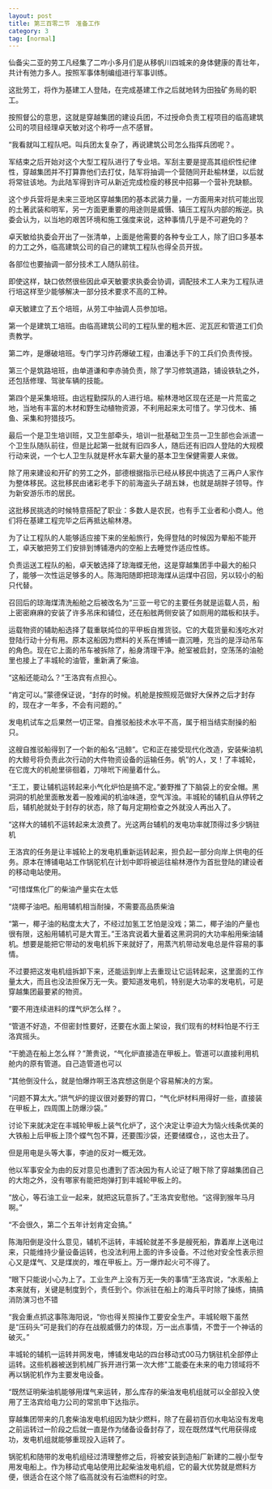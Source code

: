 ```yaml
---
layout: post
title: 第三百零二节　准备工作
category: 3
tag: [normal]
---
```


仙备尖二亚的劳工凡经集了二咋小多月们是从移帆川四城来的身体健康的青壮年，共计有弛力多人。按照军事体制编组进行军事训练。

这批劳工，将作为基建工人登陆，在完成基建工作之后就地转为田独矿务局的职工。

按照督公的意思，这就是穿越集团的建设兵团，不过授命负责工程项目的临高建筑公司的项目经理卓天敏对这个称呼一点不感冒。

“我看就叫工程队吧。叫兵团太复杂了，再说建筑公司怎么指挥兵团呢？。

军结束之后开始对这个大型工程队进行了专业培。军刮主要是提高其组织性纪律性，穿越集团并不打算靠他们去打仗，陆军将抽调一个营随同开赴榆林堡，以后就将常驻该地。为此陆军得到许可从新近完成检瘦的移民中招募一个营补充缺额。

这个步兵营将是未来三亚地区穿越集团的基本武装力量，一方面用来对抗可能出现的土著武装和明军，另一方面更重要的用途则是威慑、镇压工程队内部的叛逆。执委会认为，以当地的艰苦环境和施工强度来说，这种事情几乎是不可避免的？

卓天敏给执委会开出了一张清单，上面是他需要的各种专业工人，除了旧口多基本的力工之外，临高建筑公司的自己的建筑工程队也得全员开拔。

各部位也要抽调一部分技术工人随队前往。

即使这样，缺口依然很些因此卓天敏要求执委会协调，调配技术工人来为工程队进行培这样至少能够解决一部分技术要求不高的工种。

卓天敏建立了五个培班，从劳工中抽调人员参加培。

第一个是建筑工培班。由临高建筑公司的工程队里的粗木匠、泥瓦匠和管道工们负责教学。

第二咋，是爆破培班。专门学习炸药爆破工程，由潘达手下的工兵们负责传授。

第三个是筑路培班，由单道谦和李赤骑负责，除了学习修筑道路，铺设铁轨之外，还包括修理、驾驶车辆的技能。

第四个是采集培班。由远程勤探队的人进行培。榆林港地区现在还是一片荒蛮之地，当地有丰富的木材和野生动植物资源，不利用起来太可惜了。学习伐木、捕鱼、采集和狩猎技巧。

最后一个是卫生培训班，又卫生部牵头，培训一批基础卫生员一卫生部也会派遣一个卫生队随队前往，但是比起第一批就有旧四多人，随后还有旧四人登陆的大规模行动来说，一个七人卫生队就是杯水车薪大量的基本卫生保健需要人来做。

除了用来建设和开矿的劳工之外，部德根据指示已经从移民中挑选了三再户人家作为整体移民。这批移民由诸彩老手下的前海盗头子胡五妹，也就是胡胖子领导。作为新安游乐市的居民。

这批移民挑选的时候特意搭配了职业：多数人是农民，也有手工业者和小商人。他们将在基建工程完毕之后再抵达榆林港。

为了让工程队的人能够适应接下来的坐船旅行，免得登陆的时候因为晕船不能开工，卓天敏把劳工们安排到博铺港内的空船上去睡觉作适应性练。

负责运送工程队的船，卓天敏选择了琼海蝶无他，这是穿越集团手中最大的船只了，能够一次性运足够多的人。陈海阳随即把琼海煤从运煤中召回，另以较小的船只代替。

召回后的琼海煤清洗船舱之后被改名为“三亚一号它的主要任务就是运载人员，船上密密麻麻的安装了许多吊床和铺位，还在船舷两侧安装了如厕用的踏板和扶手。

运载物资的辅助船选择了载重联炖位的平甲板自推货驳。它的大载货量和浅吃水对登陆行动十分有用。原本这船因为燃料的关系在博铺一直沉睡，充当的是浮动吊车的角色。现在它上面的吊车被拆除了，船身清理干净。舱室被启封，空荡荡的油舱里也接上了丰城轮的油管，重新满了柴油。

“这船还能动么？”王洛宾有点担心。

“肯定可以。”蒙德保证说，“封存的时候。机舱是按照规范做好大保养之后才封存的，现在才一年多，不会有问题的。”

发电机试车之后果然一切正常。自推驳船技术水平不高，属于相当结实耐操的船只。

这艘自推驳船得到了一个新的船名“迅鲸”。它和正在接受现代化改造，安装柴油机的大鲸号将负责此次行动的大件物资设备的运输任务。帆”的人，叉！了丰城轮，在它庞大的机舱里徘徊着，刀啡玳下闹量着什么。

“王工，要让辅机运转起来小气化炉怕是搞不定。”姜野推了下脑袋上的安全帽。黑洞洞的机舱里面散发着一股难闻的机油味道，空气浑浊。丰城轮的辅机自从停转之后，辅机舱就处于封存的状态，除了每月定期检查之外就没人再出入了。

“这样大的辅机不运转起来太浪费了。光这两台辅机的发电功率就顶得过多少锅驻机

王洛宾的任务是让丰城轮上的发电机重新运转起来，担负起一部分向岸上供电的任务。原本在博铺电站工作锅驼机在计划中即将被运往榆林港作为首批登陆的建设者的移动电站使用。

“可惜煤焦化厂的柴油产量实在太低

“烧椰子油吧。船用辅机相当耐操，不需要高品质柴油

“第一，椰子油的粘度太大了，不经过加氢工艺怕是没戏；第二，椰子油的产量也很有限，这船用辅机可是大胃王。”王洛宾说着大量着这黑洞洞的大功率船用柴油辅机。想要是能把它带动的发电机拆下来就好了，用蒸汽机带动发电总是件容易的事情。

不过要把这发电机组拆卸下来，还能运到岸上去重现让它运转起来，这里面的工作量太大，而且也没法担保万无一失。要知道发电机，特别是大功率的发电机，可是穿越集团最要紧的物资。

“要不用连续进料的煤气炉怎么样？。

“管道不好造，不但密封性要好，还要在水面上架设，我们现有的材料怕是不行王洛宾摇头。

“干脆造在船上怎么样？”萧贵说，“气化炉直接造在甲板上。管道可以直接利用机舱内的原有管道。自己造管道也可以

“其他倒没什么，就是怕爆炸啊王洛宾想这倒是个容易解决的方案。

“问题不算太大。”烘气炉的提议很对姜野的胃口，“气化炉材料用得好一些，直接装在甲板上，四周围上防爆沙袋。”

讨论下来就决定在丰城轮甲板上装气化炉了，这个决定让李迫大为恼火线条优美的大铁船上后甲板上顶个蝶气包不算，还要围沙袋，还要储蝶仓，，这也太丑了。

但是用电是头等大事，李迪的反对一概无效。

他以军事安全为由的反对意见也遭到了否决因为有人论证了眼下除了穿越集团自己的大炮之外，没有哪家有能把炮弹打到丰城轮甲板上的。

“放心，等石油工业一起来，就把这玩意拆了。”王洛宾安慰他。“这得到猴年马月啊。”

“不会很久，第二个五年计划肯定会搞。”

陈海阳倒是没什么意见，辅机不运转，丰城轮就差不多是艘死船，靠着岸上送电过来，只能维持少量设备运转，也没法利用上面的许多设备。不过他对安全性表示担心又是煤气、又是煤炭的，堆在甲板上。万一爆炸起火可不得了。

“眼下只能说小心为上了。工业生产上没有万无一失的事情”王洛宾说，“水汞船上本来就有，关键是制度到个，责任到个。你派驻在船上的海兵平时除了操练，搞搞消防演习也不错

“我会重点抓这事陈海阳说，“你也得关照操作工要安全生产。丰城轮眼下虽然是“压码头”可是我们的存在战舰威慑力的体现，万一出点事情，不啻于一个神话的破灭。”

丰城轮的辅机一运转并网发电，博铺发电站的四台移动式00马力锅驻机全部停止运转。这些机器被送到机械厂拆开进行第一次大修"工能委在未来的电力领域将不再以锅驼机作为主要发电设备。

“既然证明柴油机能够用煤气来运转，那么库存的柴油发电机组就可以全部投入使用了王洛宾给电力公司的常凯申下达指示。

穿越集团带来的几套柴油发电机组因为缺少燃料，除了在最初百仞水电站没有发电之前运转过一阶段之后就一直是作为储备设备封存了，现在既然煤气代用获得成功，发电机组就能够重现投入运转了。

锅驼机和随带的发电机组经过清理整修之后，将被安装到造船厂新建的二艘小型专用发电船上。作为移动式电站使用比起柴油发电机组，它的最大优势就是燃料方便，很适合在这个除了临高就没有石油燃料的时空。